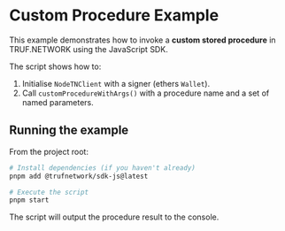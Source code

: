 # Custom Procedure Example

This example demonstrates how to invoke a **custom stored procedure** in TRUF.NETWORK using the JavaScript SDK.

The script shows how to:

1. Initialise `NodeTNClient` with a signer (ethers `Wallet`).
2. Call `customProcedureWithArgs()` with a procedure name and a set of named parameters.

## Running the example

From the project root:

```bash
# Install dependencies (if you haven't already)
pnpm add @trufnetwork/sdk-js@latest

# Execute the script
pnpm start
```

The script will output the procedure result to the console. 